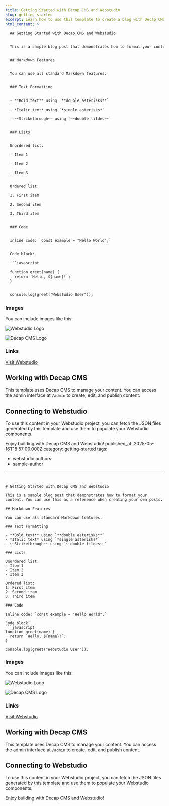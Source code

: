 ```yaml
---
title: Getting Started with Decap CMS and Webstudio
slug: getting-started
excerpt: Learn how to use this template to create a blog with Decap CMS and Webstudio.
html_content: >
  
  ## Getting Started with Decap CMS and Webstudio


  This is a sample blog post that demonstrates how to format your content. You can use this as a reference when creating your own posts.


  ## Markdown Features


  You can use all standard Markdown features:


  ### Text Formatting


  - **Bold text** using `**double asterisks**`

  - *Italic text* using `*single asterisks*`

  - ~~Strikethrough~~ using `~~double tildes~~`


  ### Lists


  Unordered list:

  - Item 1

  - Item 2

  - Item 3


  Ordered list:

  1. First item

  2. Second item

  3. Third item


  ### Code


  Inline code: `const example = "Hello World";`


  Code block:

  ```javascript

  function greet(name) {
    return `Hello, ${name}!`;
  }


  console.log(greet("Webstudio User"));

  ```


  ### Images


  You can include images like this:


  ![Webstudio Logo](/images/uploads/webstudio.svg)


  ![Decap CMS Logo](/images/uploads/decap-cms.svg)


  ### Links


  [Visit Webstudio](https://webstudio.is)


  ## Working with Decap CMS


  This template uses Decap CMS to manage your content. You can access the admin interface at `/admin` to create, edit, and publish content.


  ## Connecting to Webstudio


  To use this content in your Webstudio project, you can fetch the JSON files generated by this template and use them to populate your Webstudio components.


  Enjoy building with Decap CMS and Webstudio!
published_at: 2025-05-16T18:57:00.000Z
category: getting-started
tags:
  - webstudio
authors:
  - sample-author
---
```


# Getting Started with Decap CMS and Webstudio

This is a sample blog post that demonstrates how to format your content. You can use this as a reference when creating your own posts.

## Markdown Features

You can use all standard Markdown features:

### Text Formatting

- **Bold text** using `**double asterisks**`
- *Italic text* using `*single asterisks*`
- ~~Strikethrough~~ using `~~double tildes~~`

### Lists

Unordered list:
- Item 1
- Item 2
- Item 3

Ordered list:
1. First item
2. Second item
3. Third item

### Code

Inline code: `const example = "Hello World";`

Code block:
```javascript
function greet(name) {
  return `Hello, ${name}!`;
}

console.log(greet("Webstudio User"));
```

### Images

You can include images like this:

![Webstudio Logo](/images/uploads/webstudio.svg)

![Decap CMS Logo](/images/uploads/decap-cms.svg)

### Links

[Visit Webstudio](https://webstudio.is)

## Working with Decap CMS

This template uses Decap CMS to manage your content. You can access the admin interface at `/admin` to create, edit, and publish content.

## Connecting to Webstudio

To use this content in your Webstudio project, you can fetch the JSON files generated by this template and use them to populate your Webstudio components.

Enjoy building with Decap CMS and Webstudio!
